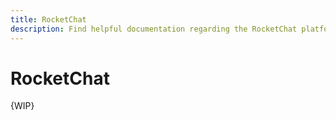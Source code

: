 ```yaml
---
title: RocketChat
description: Find helpful documentation regarding the RocketChat platform supported by the Platform Services team. 
---
```


# RocketChat

{WIP}